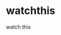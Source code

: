 watchthis
=========

watch this







































































































































































































